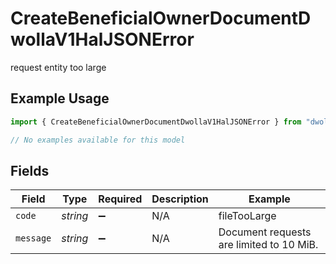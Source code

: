 # CreateBeneficialOwnerDocumentDwollaV1HalJSONError

request entity too large

## Example Usage

```typescript
import { CreateBeneficialOwnerDocumentDwollaV1HalJSONError } from "dwolla-typescript/models/errors";

// No examples available for this model
```

## Fields

| Field                                    | Type                                     | Required                                 | Description                              | Example                                  |
| ---------------------------------------- | ---------------------------------------- | ---------------------------------------- | ---------------------------------------- | ---------------------------------------- |
| `code`                                   | *string*                                 | :heavy_minus_sign:                       | N/A                                      | fileTooLarge                             |
| `message`                                | *string*                                 | :heavy_minus_sign:                       | N/A                                      | Document requests are limited to 10 MiB. |